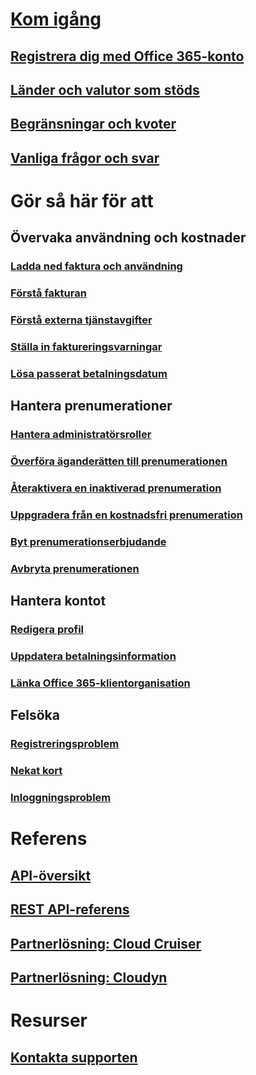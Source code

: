 # [Kom igång](billing-getting-started.md)
## [Registrera dig med Office 365-konto](../billing-use-existing-office-365-account-azure-subscription.md)
## [Länder och valutor som stöds](../billing-countries-and-currencies.md)
## [Begränsningar och kvoter](../azure-subscription-service-limits.md)
## [Vanliga frågor och svar](../billing-subscription-faq.md)
# Gör så här för att
## Övervaka användning och kostnader
### [Ladda ned faktura och användning](../billing-download-azure-invoice-daily-usage-date.md)
### [Förstå fakturan](billing-understand-your-bill.md)
### [Förstå externa tjänstavgifter](../billing-understand-your-azure-marketplace-charges.md)
### [Ställa in faktureringsvarningar](../billing-set-up-alerts.md)
### [Lösa passerat betalningsdatum](../billing-azure-subscription-past-due-balance.md)
## Hantera prenumerationer
### [Hantera administratörsroller](../billing-add-change-azure-subscription-administrator.md)
### [Överföra äganderätten till prenumerationen](../billing-subscription-transfer.md)
### [Återaktivera en inaktiverad prenumeration](../billing-subscription-become-disable.md)
### [Uppgradera från en kostnadsfri prenumeration](../billing-upgrade-azure-subscription.md)
### [Byt prenumerationserbjudande](../billing-how-to-switch-azure-offer.md)
### [Avbryta prenumerationen](../billing-how-to-cancel-azure-subscription.md)
## Hantera kontot
### [Redigera profil](../billing-how-to-change-azure-account-profile.md)
### [Uppdatera betalningsinformation](../billing-how-to-change-credit-card.md)
### [Länka Office 365-klientorganisation](../billing-add-office-365-tenant-to-azure-subscription.md)
## Felsöka
### [Registreringsproblem](../billing-troubleshoot-azure-sign-up-issues.md)
### [Nekat kort](../billing-credit-card-fails-during-azure-sign-up.md)
### [Inloggningsproblem](../billing-cannot-login-subscription.md)

# Referens
## [API-översikt](../billing-usage-rate-card-overview.md)
## [REST API-referens](https://msdn.microsoft.com/en-us/library/azure/1ea5b323-54bb-423d-916f-190de96c6a3c)
## [Partnerlösning: Cloud Cruiser](../billing-usage-rate-card-partner-solution-cloudcruiser.md)
## [Partnerlösning: Cloudyn](../billing-usage-rate-card-partner-solution-cloudyn.md)

# Resurser
## [Kontakta supporten](../billing-how-to-create-billing-support-ticket.md)

<!--HONumber=Jan17_HO1-->


